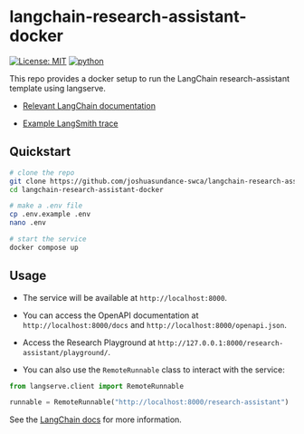 # langchain-research-assistant-docker

[![License: MIT](https://img.shields.io/badge/License-MIT-yellow.svg)](https://opensource.org/licenses/MIT)
[![python](https://img.shields.io/badge/Python-3.11-3776AB.svg?style=flat&logo=python&logoColor=white)](https://www.python.org)

This repo provides a docker setup to run the LangChain research-assistant template using langserve.

- [Relevant LangChain documentation](https://python.langchain.com/docs/templates/research-assistant)

- [Example LangSmith trace](https://smith.langchain.com/public/cf52fc9f-5800-4279-b61b-e15221d3a5e3/r)


## Quickstart

```bash
# clone the repo
git clone https://github.com/joshuasundance-swca/langchain-research-assistant-docker.git
cd langchain-research-assistant-docker

# make a .env file
cp .env.example .env
nano .env

# start the service
docker compose up
```


## Usage

- The service will be available at `http://localhost:8000`.
- You can access the OpenAPI documentation at `http://localhost:8000/docs` and `http://localhost:8000/openapi.json`.
- Access the Research Playground at `http://127.0.0.1:8000/research-assistant/playground/`.

- You can also use the `RemoteRunnable` class to interact with the service:

```python
from langserve.client import RemoteRunnable

runnable = RemoteRunnable("http://localhost:8000/research-assistant")
```

See the [LangChain docs](https://python.langchain.com/docs/templates/research-assistant) for more information.
